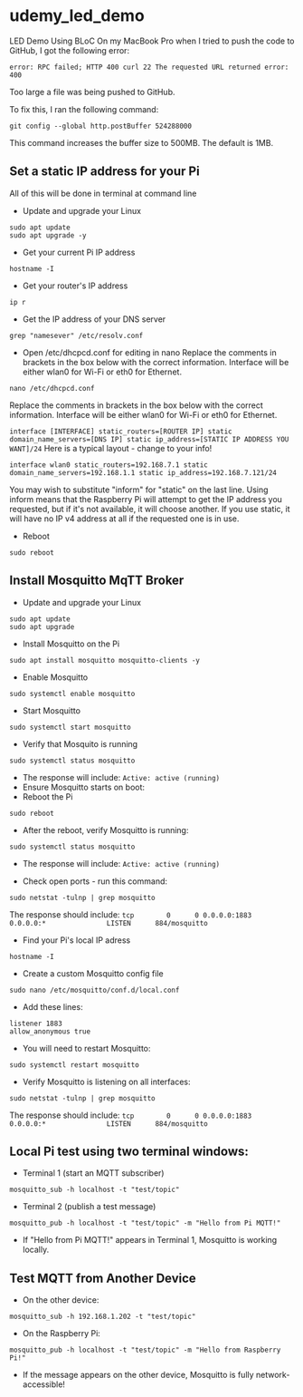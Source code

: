 # udemy_led_demo

LED Demo Using BLoC
On my MacBook Pro when I tried to push the code to GitHub, I got the following error:

``
error: RPC failed; HTTP 400 curl 22 The requested URL returned error: 400
``

Too large a file was being pushed to GitHub.

To fix this, I ran the following command:
```
git config --global http.postBuffer 524288000
```
This command increases the buffer size to 500MB. The default is 1MB.

## Set a static IP address for your Pi
All of this will be done in terminal at command line

- Update and upgrade your Linux
```
sudo apt update
sudo apt upgrade -y
```
- Get your current Pi IP address
```
hostname -I
```
- Get your router's IP address
```
ip r
```
- Get the IP address of your DNS server
```
grep "namesever" /etc/resolv.conf
```
- Open /etc/dhcpcd.conf for editing in nano
Replace the comments in brackets in the box below with the correct information. Interface will be either wlan0 for Wi-Fi or eth0 for Ethernet.
```
nano /etc/dhcpcd.conf
```
Replace the comments in brackets in the box below with the correct information. Interface will be either wlan0 for Wi-Fi or eth0 for Ethernet.

``
interface [INTERFACE]
static_routers=[ROUTER IP]
static domain_name_servers=[DNS IP]
static ip_address=[STATIC IP ADDRESS YOU WANT]/24
``
Here is a typical layout - change to your info!

``
interface wlan0
static_routers=192.168.7.1
static domain_name_servers=192.168.1.1
static ip_address=192.168.7.121/24
``

You may wish to substitute "inform" for "static" on the last line. Using inform means that the Raspberry Pi will attempt to get the IP address you requested, but if it's not available, it will choose another. If you use static, it will have no IP v4 address at all if the requested one is in use.
- Reboot
```
sudo reboot
```

## Install Mosquitto MqTT Broker
- Update and upgrade your Linux
```
sudo apt update
sudo apt upgrade
```
- Install Mosquitto on the Pi

```
sudo apt install mosquitto mosquitto-clients -y
```
- Enable Mosquitto
```
sudo systemctl enable mosquitto
```
- Start Mosquitto
```
sudo systemctl start mosquitto
```
- Verify that Mosquito is running
```
sudo systemctl status mosquitto
```
- The response will include: 
``
Active: active (running)
``
- Ensure Mosquitto starts on boot:
- Reboot the Pi
```
sudo reboot
```
- After the reboot, verify Mosquitto is running:
```
sudo systemctl status mosquitto
```
- The response will include: 
``
Active: active (running)
``

- Check open ports - run this command:
```
sudo netstat -tulnp | grep mosquitto

```
The response should include:
``
tcp        0      0 0.0.0.0:1883            0.0.0.0:*               LISTEN      884/mosquitto  
``
- Find your Pi's local  IP adress
```
hostname -I
```
- Create a custom Mosquitto config file
```
sudo nano /etc/mosquitto/conf.d/local.conf
```
- Add these lines:
```
listener 1883
allow_anonymous true
```
- You will need to restart Mosquitto:
```
sudo systemctl restart mosquitto
```
- Verify Mosquitto is listening on all interfaces:
```
sudo netstat -tulnp | grep mosquitto
```
The response should include:
``
tcp        0      0 0.0.0.0:1883            0.0.0.0:*               LISTEN      884/mosquitto  
``

## Local Pi test using two terminal windows:
- Terminal 1 (start an MQTT subscriber)
```
mosquitto_sub -h localhost -t "test/topic"
```
- Terminal 2 (publish a test message)
```
mosquitto_pub -h localhost -t "test/topic" -m "Hello from Pi MQTT!"
```
- If "Hello from Pi MQTT!" appears in Terminal 1, Mosquitto is working locally.

## Test MQTT from Another Device
- On the other device:
```
mosquitto_sub -h 192.168.1.202 -t "test/topic"
```
- On the Raspberry Pi:
```
mosquitto_pub -h localhost -t "test/topic" -m "Hello from Raspberry Pi!"
```
- If the message appears on the other device, Mosquitto is fully network-accessible! 